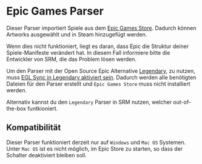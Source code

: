 # Epic Games Parser

Dieser Parser importiert Spiele aus dem [Epic Games Store](https://store.epicgames.com/en-US/). Dadurch können Artworks ausgewählt und in Steam hinzugefügt werden.

Wenn dies nicht funktioniert, liegt es daran, dass Epic die Struktur deiner Spiele-Manifeste verändert hat. In diesem Fall informiere bitte die Entwickler von SRM, die das Problem lösen werden.

Um den Parser mit der Open Source Epic Alternative [Legendary](https://github.com/derrod/legendary), zu nutzen, muss [EGL Sync in Legendary aktiviert sein](https://github.com/derrod/legendary/discussions/276#discussioncomment-709748). Dadurch werden alle benötigten Dateien für den Parser erstellt und `Epic Games Store` muss nicht installiert werden.

Alternativ kannst du den `Legendary` Parser in SRM nutzen, welcher out-of-the-box funtkioniert.

## Kompatibilität
Dieser Parser funktioniert derzeit nur auf `Windows` und `Mac OS` Systemen. Unter `Mac OS` ist es nicht möglich, im Epic Store zu starten, so dass der Schalter deaktiviert bleiben soll.
